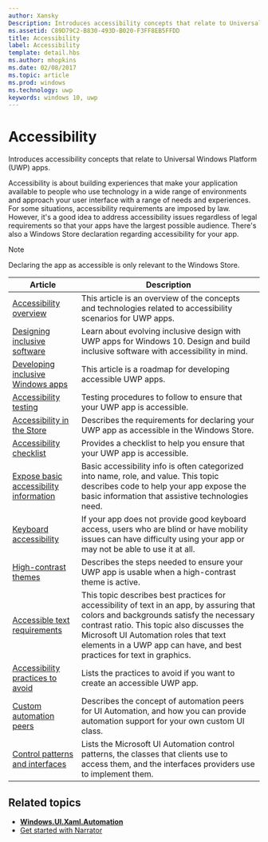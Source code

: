 ```yaml
---
author: Xansky
Description: Introduces accessibility concepts that relate to Universal Windows Platform (UWP) apps.
ms.assetid: C89D79C2-B830-493D-B020-F3FF8EB5FFDD
title: Accessibility
label: Accessibility
template: detail.hbs
ms.author: mhopkins
ms.date: 02/08/2017
ms.topic: article
ms.prod: windows
ms.technology: uwp
keywords: windows 10, uwp
---
```


# Accessibility  



Introduces accessibility concepts that relate to Universal Windows Platform (UWP) apps.

Accessibility is about building experiences that make your application available to people who use technology in a wide range of environments and approach your user interface with a range of needs and experiences. For some situations, accessibility requirements are imposed by law. However, it's a good idea to address accessibility issues regardless of legal requirements so that your apps have the largest possible audience. There's also a Windows Store declaration regarding accessibility for your app.

> [!NOTE]
> Declaring the app as accessible is only relevant to the Windows Store.

| Article | Description |
|---------|-------------|
| [Accessibility overview](accessibility-overview.md) | This article is an overview of the concepts and technologies related to accessibility scenarios for UWP apps. |
| [Designing inclusive software](designing-inclusive-software.md) | Learn about evolving inclusive design with UWP apps for Windows 10.  Design and build inclusive software with accessibility in mind. |
| [Developing inclusive Windows apps](developing-inclusive-windows-apps.md) | This article is a roadmap for developing accessible UWP apps. |
| [Accessibility testing](accessibility-testing.md) | Testing procedures to follow to ensure that your UWP app is accessible. |
| [Accessibility in the Store](accessibility-in-the-store.md) | Describes the requirements for declaring your UWP app as accessible in the Windows Store. |
| [Accessibility checklist](accessibility-checklist.md) | Provides a checklist to help you ensure that your UWP app is accessible. |
| [Expose basic accessibility information](basic-accessibility-information.md) | Basic accessibility info is often categorized into name, role, and value. This topic describes code to help your app expose the basic information that assistive technologies need. |
| [Keyboard accessibility](keyboard-accessibility.md) | If your app does not provide good keyboard access, users who are blind or have mobility issues can have difficulty using your app or may not be able to use it at all. |
| [High-contrast themes](high-contrast-themes.md) | Describes the steps needed to ensure your UWP app is usable when a high-contrast theme is active. |
| [Accessible text requirements](accessible-text-requirements.md) | This topic describes best practices for accessibility of text in an app, by assuring that colors and backgrounds satisfy the necessary contrast ratio. This topic also discusses the Microsoft UI Automation roles that text elements in a UWP app can have, and best practices for text in graphics. |
| [Accessibility practices to avoid](practices-to-avoid.md) | Lists the practices to avoid if you want to create an accessible UWP app. |
| [Custom automation peers](custom-automation-peers.md) | Describes the concept of automation peers for UI Automation, and how you can provide automation support for your own custom UI class. |
| [Control patterns and interfaces](control-patterns-and-interfaces.md) | Lists the Microsoft UI Automation control patterns, the classes that clients use to access them, and the interfaces providers use to implement them. |

## Related topics  
* [**Windows.UI.Xaml.Automation**](https://msdn.microsoft.com/library/windows/apps/BR209179) 
* [Get started with Narrator](https://support.microsoft.com/en-us/help/22798/windows-10-narrator-get-started)